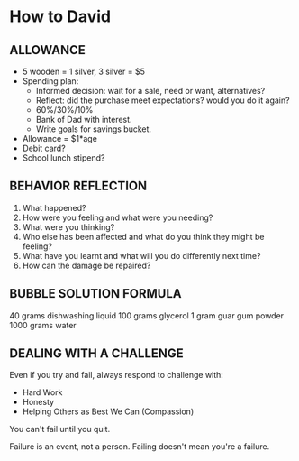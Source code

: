 # How to David

## ALLOWANCE

- 5 wooden = 1 silver, 3 silver = $5
- Spending plan:
	- Informed decision: wait for a sale, need or want, alternatives?
	- Reflect: did the purchase meet expectations? would you do it again?
	- 60%/30%/10%
	- Bank of Dad with interest.
	- Write goals for savings bucket.
- Allowance = $1*age
- Debit card?
- School lunch stipend?

## BEHAVIOR REFLECTION

1. What happened?
2. How were you feeling and what were you needing?
3. What were you thinking?
4. Who else has been affected and what do you think they might be feeling?
5. What have you learnt and what will you do differently next time?
6. How can the damage be repaired?

## BUBBLE SOLUTION FORMULA

40	grams	dishwashing liquid
100	grams	glycerol
1	gram	guar gum powder
1000	grams	water

## DEALING WITH A CHALLENGE

Even if you try and fail, always respond to challenge with:  

* Hard Work
* Honesty
* Helping Others as Best We Can (Compassion)

You can't fail until you quit.  

Failure is an event, not a person. Failing doesn't mean you're a failure.  
